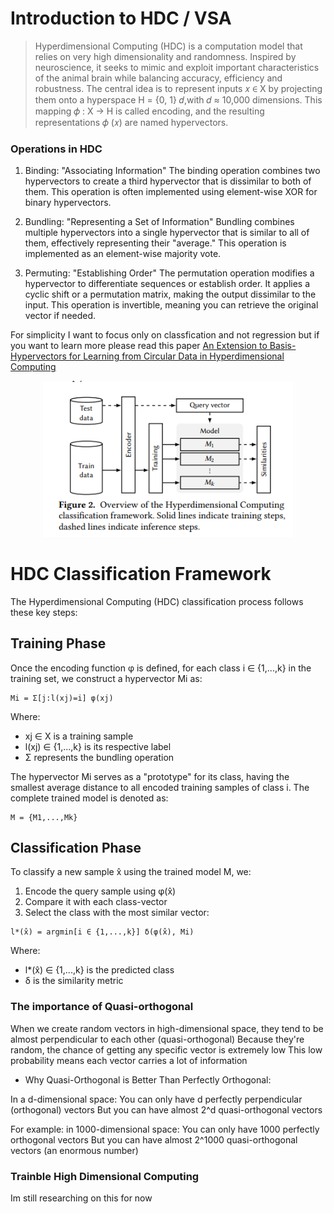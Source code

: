 # Introduction to HDC / VSA 

> Hyperdimensional Computing (HDC) is a computation model
that relies on very high dimensionality and randomness. Inspired by neuroscience, it seeks to mimic and exploit important characteristics of the animal brain while balancing
accuracy, efficiency and robustness. The central idea
is to represent inputs 𝑥 ∈ X by projecting them onto a hyperspace H = {0, 1}
𝑑,with 𝑑 ≈ 10,000 dimensions. This mapping 𝜙 : X → H is called encoding, and the resulting
representations 𝜙 (𝑥) are named hypervectors.

### Operations in HDC 

1. Binding: "Associating Information"
The binding operation combines two hypervectors to create a third hypervector that is dissimilar to both of them. This operation is often implemented using element-wise XOR for binary hypervectors.

2. Bundling: "Representing a Set of Information"
Bundling combines multiple hypervectors into a single hypervector that is similar to all of them, effectively representing their "average." This operation is implemented as an element-wise majority vote.

3. Permuting: "Establishing Order"
The permutation operation modifies a hypervector to differentiate sequences or establish order. It applies a cyclic shift or a permutation matrix, making the output dissimilar to the input. This operation is invertible, meaning you can retrieve the original vector if needed.

For simplicity I want to focus only on classfication and not regression but if you want to learn more please read this paper [An Extension to Basis-Hypervectors for Learning
from Circular Data in Hyperdimensional Computing](https://arxiv.org/pdf/2205.07920)

<p align="center">
  <img src="images/basicclassficiation.png" alt="cutegpt" width="400"/>
</p>

# HDC Classification Framework

The Hyperdimensional Computing (HDC) classification process follows these key steps:

## Training Phase
Once the encoding function φ is defined, for each class i ∈ {1,...,k} in the training set, we construct a hypervector Mi as:

```
Mi = Σ[j:l(xj)=i] φ(xj)
```

Where:
- xj ∈ X is a training sample
- l(xj) ∈ {1,...,k} is its respective label
- Σ represents the bundling operation

The hypervector Mi serves as a "prototype" for its class, having the smallest average distance to all encoded training samples of class i. The complete trained model is denoted as:

```
M = {M1,...,Mk}
```

## Classification Phase
To classify a new sample x̂ using the trained model M, we:
1. Encode the query sample using φ(x̂)
2. Compare it with each class-vector
3. Select the class with the most similar vector:

```
l*(x̂) = argmin[i ∈ {1,...,k}] δ(φ(x̂), Mi)
```

Where:
- l*(x̂) ∈ {1,...,k} is the predicted class
- δ is the similarity metric

### The importance of Quasi-orthogonal

When we create random vectors in high-dimensional space, they tend to be almost perpendicular to each other (quasi-orthogonal)
Because they're random, the chance of getting any specific vector is extremely low
This low probability means each vector carries a lot of information

* Why Quasi-Orthogonal is Better Than Perfectly Orthogonal:

In a d-dimensional space:
You can only have d perfectly perpendicular (orthogonal) vectors
But you can have almost 2^d quasi-orthogonal vectors

For example: in 1000-dimensional space:
You can only have 1000 perfectly orthogonal vectors
But you can have almost 2^1000 quasi-orthogonal vectors (an enormous number)

### Trainble High Dimensional Computing 

Im still researching on this for now 